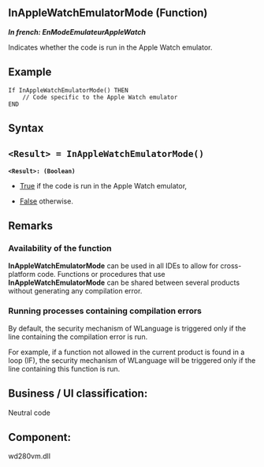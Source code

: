 


## InAppleWatchEmulatorMode (Function)

***In french: EnModeEmulateurAppleWatch***



<a name="XUse"></a>
<a name="Use"></a>
<a name="description"></a>
Indicates whether the code is run in the Apple Watch emulator.


<a name="Example1"></a>
<a name="sample_code"></a>

## Example


```wl
If InAppleWatchEmulatorMode() THEN
	// Code specific to the Apple Watch emulator
END
```

<a name="XSYNTAX"></a>

## Syntax
<a name="SYNTAX1"></a>

`<Result> = InAppleWatchEmulatorMode()`
---

**`<Result>: (Boolean)`**



- <u><u><u><u>True</u></u></u></u> if the code is run in the Apple Watch emulator, 

- <u><u><u><u>False</u></u></u></u> otherwise.






<a name="NOTE0"></a>
<a name="NOTE0_1"></a>

## Remarks


### Availability of the function
<a name="availability_the_function_ELTPARAGRAPHE000189"></a>

**InAppleWatchEmulatorMode** can be used in all IDEs to allow for cross-platform code. Functions or procedures that use **InAppleWatchEmulatorMode** can be shared between several products without generating any compilation error.
<a name="NOTE0_2"></a>


### Running processes containing compilation errors
<a name="running_processes_containing_compilation_errors_ELTPARAGRAPHE000203"></a>

By default, the security mechanism of WLanguage is triggered only if the line containing the compilation error is run.

For example, if a function not allowed in the current product is found in a loop (IF), the security mechanism of WLanguage will be triggered only if the line containing this function is run.

<a name="XComponent"></a>

## Business / UI classification:
Neutral code
## Component:
wd280vm.dll
